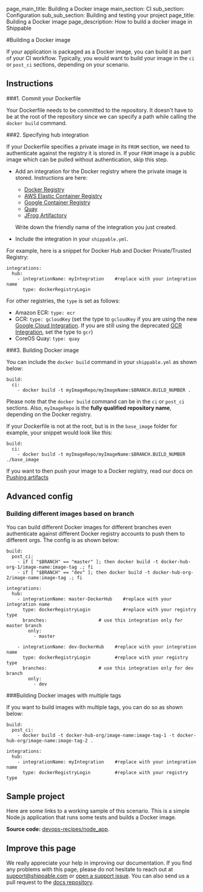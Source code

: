 page_main_title: Building a Docker image
main_section: CI
sub_section: Configuration
sub_sub_section: Building and testing your project
page_title: Building a Docker image
page_description: How to build a docker image in Shippable

#Building a Docker image

If your application is packaged as a Docker image, you can build it as part of your CI workflow. Typically, you would want to build your image in the `ci` or `post_ci` sections, depending on your scenario.

## Instructions

###1. Commit your Dockerfile

Your Dockerfile needs to be committed to the repository. It doesn't have to be at the root of the repository since we can specify a path while calling the `docker build` command.

###2. Specifying hub integration

If your Dockerfile specifies a private image in its `FROM` section, we need to authenticate against the registry it is stored in. If your `FROM` image is  a public image which can be pulled without authentication, skip this step.

* Add an integration for the Docker registry where the private image is stored. Instructions are here:

    - [Docker Registry](/platform/integration/dockerRegistryLogin)
    - [AWS Elastic Container Registry](/platform/integration/aws-keys)
    - [Google Container Registry](/platform/integration/gcloudKey)
    - [Quay](/platform/integration/quayLogin)
    - [JFrog Artifactory](/platform/integration/jfrog-artifactoryKey)

  Write down the friendly name of the integration you just created.

* Include the integration in your `shippable.yml`.

For example, here is a snippet for Docker Hub and Docker Private/Trusted Registry:

```
integrations:
  hub:
    - integrationName: myIntegration    #replace with your integration name
      type: dockerRegistryLogin
```

For other registries, the `type` is set as follows:

  - Amazon ECR: `type: ecr`
  - GCR: `type: gcloudKey` (set the type to `gcloudKey` if you are using the new [Google Cloud Integration](/platform/integration/gcloudKey). If you are still using the deprecated [GCR Integration](/platform/integration/deprecated/gcr), set the type to `gcr`)
  - CoreOS Quay: `type: quay`

###3. Building Docker image

You can include the  `docker build` command in your `shippable.yml` as shown below:

```
build:
  ci:
    - docker build -t myImageRepo/myImageName:$BRANCH.BUILD_NUMBER .

```

Please note that the `docker build` command can be in the `ci` or `post_ci` sections. Also, `myImageRepo` is the **fully qualified repository name**, depending on the Docker registry.

If your Dockerfile is not at the root, but is in the `base_image` folder for example, your snippet would look like this:

```
build:
  ci:
    - docker build -t myImageRepo/myImageName:$BRANCH.BUILD_NUMBER ./base_image

```

If you want to then push your image to a Docker registry, read our docs on [Pushing artifacts](/ci/push-artifacts/)

## Advanced config

### Building different images based on branch

You can build different Docker images for different branches even authenticate against different Docker registry accounts to push them to different orgs. The config is as shown below:


```
build:
  post_ci:
    - if [ "$BRANCH" == "master" ]; then docker build -t docker-hub-org-1/image-name:image-tag .; fi
    - if [ "$BRANCH" == "dev" ]; then docker build -t docker-hub-org-2/image-name:image-tag .; fi

integrations:                               
  hub:
    - integrationName: master-DockerHub    #replace with your integration name   
      type: dockerRegistryLogin            #replace with your registry type   
      branches:                   # use this integration only for master branch
        only:
          - master

    - integrationName: dev-DockerHub    #replace with your integration name   
      type: dockerRegistryLogin         #replace with your registry type   
      branches:                   # use this integration only for dev branch
        only:
          - dev

```

###Building Docker images with multiple tags

If you want to build images with multiple tags, you can do so as shown below:

```
build:
  post_ci:
    - docker build -t docker-hub-org/image-name:image-tag-1 -t docker-hub-org/image-name:image-tag-2 .

integrations:                               
  hub:
    - integrationName: myIntegration    #replace with your integration name   
      type: dockerRegistryLogin         #replace with your registry type   

```

## Sample project

Here are some links to a working sample of this scenario. This is a simple Node.js application that runs some tests and builds a Docker image.

**Source code:**  [devops-recipes/node_app](https://github.com/devops-recipes/node_app).


## Improve this page

We really appreciate your help in improving our documentation. If you find any problems with this page, please do not hesitate to reach out at [support@shippable.com](mailto:support@shippable.com) or [open a support issue](https://www.github.com/Shippable/support/issues). You can also send us a pull request to the [docs repository](https://www.github.com/Shippable/docs).
